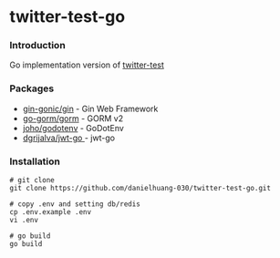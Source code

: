# twitter-test-go

### Introduction
Go implementation version of [twitter-test](https://github.com/danielhuang-030/twitter-test)

### Packages
- [gin-gonic/gin](https://github.com/gin-gonic/gin) - Gin Web Framework
- [go-gorm/gorm](https://github.com/go-gorm/gorm) - GORM v2
- [joho/godotenv](https://github.com/joho/godotenv) - GoDotEnv
- [dgrijalva/jwt-go ](https://github.com/dgrijalva/jwt-go) - jwt-go

### Installation

```shell
# git clone
git clone https://github.com/danielhuang-030/twitter-test-go.git

# copy .env and setting db/redis
cp .env.example .env
vi .env

# go build
go build

```
